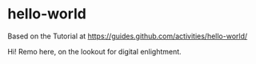 # hello-world
Based on the Tutorial at https://guides.github.com/activities/hello-world/

Hi!
Remo here, on the lookout for digital enlightment.
